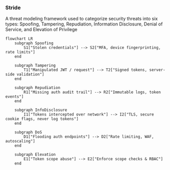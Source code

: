 ### Stride
A threat modeling framework used to categorize security threats into six types: Spoofing, Tampering, Repudiation, Information Disclosure, Denial of Service, and Elevation of Privilege

```mermaid
flowchart LR
    subgraph Spoofing
        S1["Stolen credentials"] --> S2["MFA, device fingerprinting, rate limits"]
    end

    subgraph Tampering
        T1["Manipulated JWT / request"] --> T2["Signed tokens, server-side validation"]
    end

    subgraph Repudiation
        R1["Missing auth audit trail"] --> R2["Immutable logs, token events"]
    end

    subgraph InfoDisclosure
        I1["Tokens intercepted over network"] --> I2["TLS, secure cookie flags, never log tokens"]
    end

    subgraph DoS
        D1["Flooding auth endpoints"] --> D2["Rate limiting, WAF, autoscaling"]
    end

    subgraph Elevation
        E1["Token scope abuse"] --> E2["Enforce scope checks & RBAC"]
    end
